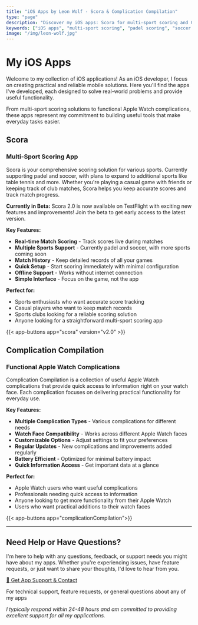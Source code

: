 ```yaml
---
title: "iOS Apps by Leon Wolf - Scora & Complication Compilation"
type: "page"
description: "Discover my iOS apps: Scora for multi-sport scoring and Complication Compilation for functional Apple Watch complications. Download now from the App Store."
keywords: ["iOS apps", "multi-sport scoring", "padel scoring", "soccer scoring", "table tennis", "Apple Watch complications", "watchOS", "Leon Wolf", "iOS developer", "mobile apps", "sports apps", "match tracking"]
image: "/img/leon-wolf.jpg"
---
```


<link rel="stylesheet" href="/css/app-showcase.css">

<script type="application/ld+json">
{
  "@context": "https://schema.org",
  "@type": "WebPage",
  "name": "iOS Apps by Leon Wolf",
  "description": "Discover my iOS apps: Scora for multi-sport scoring and Complication Compilation for functional Apple Watch complications.",
  "author": {
    "@type": "Person",
    "name": "Leon Wolf",
    "jobTitle": "iOS Developer",
    "worksFor": {
      "@type": "Organization",
      "name": "JAKALA Germany"
    }
  },
  "mainEntity": [
    {
      "@type": "SoftwareApplication",
      "name": "Scora",
      "applicationCategory": "SportsApplication",
      "operatingSystem": "iOS",
      "description": "Multi-sport scoring solution for padel, soccer, and more sports with real-time tracking and match history.",
      "offers": {
        "@type": "Offer",
        "price": "0",
        "priceCurrency": "USD"
      }
    },
    {
      "@type": "SoftwareApplication", 
      "name": "Complication Compilation",
      "applicationCategory": "UtilitiesApplication",
      "operatingSystem": "watchOS",
      "description": "Collection of functional Apple Watch complications that provide useful information and features for everyday use.",
      "offers": {
        "@type": "Offer",
        "price": "0",
        "priceCurrency": "USD"
      }
    }
  ]
}
</script>

# My iOS Apps

Welcome to my collection of iOS applications! As an iOS developer, I focus on creating practical and reliable mobile solutions. Here you'll find the apps I've developed, each designed to solve real-world problems and provide useful functionality.

From multi-sport scoring solutions to functional Apple Watch complications, these apps represent my commitment to building useful tools that make everyday tasks easier.

<div class="app-showcase">

<div class="app-card">

## Scora
### Multi-Sport Scoring App

Scora is your comprehensive scoring solution for various sports. Currently supporting padel and soccer, with plans to expand to additional sports like table tennis and more. Whether you're playing a casual game with friends or keeping track of club matches, Scora helps you keep accurate scores and track match progress.

**Currently in Beta:** Scora 2.0 is now available on TestFlight with exciting new features and improvements! Join the beta to get early access to the latest version.

**Key Features:**
- **Real-time Match Scoring** - Track scores live during matches
- **Multiple Sports Support** - Currently padel and soccer, with more sports coming soon
- **Match History** - Keep detailed records of all your games
- **Quick Setup** - Start scoring immediately with minimal configuration
- **Offline Support** - Works without internet connection
- **Simple Interface** - Focus on the game, not the app

**Perfect for:**
- Sports enthusiasts who want accurate score tracking
- Casual players who want to keep match records
- Sports clubs looking for a reliable scoring solution
- Anyone looking for a straightforward multi-sport scoring app

{{< app-buttons app="scora" version="v2.0" >}}

</div>

<div class="app-card">

## Complication Compilation
### Functional Apple Watch Complications

Complication Compilation is a collection of useful Apple Watch complications that provide quick access to information right on your watch face. Each complication focuses on delivering practical functionality for everyday use.

**Key Features:**
- **Multiple Complication Types** - Various complications for different needs
- **Watch Face Compatibility** - Works across different Apple Watch faces
- **Customizable Options** - Adjust settings to fit your preferences
- **Regular Updates** - New complications and improvements added regularly
- **Battery Efficient** - Optimized for minimal battery impact
- **Quick Information Access** - Get important data at a glance

**Perfect for:**
- Apple Watch users who want useful complications
- Professionals needing quick access to information
- Anyone looking to get more functionality from their Apple Watch
- Users who want practical additions to their watch faces

{{< app-buttons app="complicationCompilation">}}

</div>

</div>

---

## Need Help or Have Questions?

I'm here to help with any questions, feedback, or support needs you might have about my apps. Whether you're experiencing issues, have feature requests, or just want to share your thoughts, I'd love to hear from you.

<div class="contact-section">
  <a href="/apps/contact/" class="contact-button">💬 Get App Support & Contact</a>
  
  <p class="contact-info">
    For technical support, feature requests, or general questions about any of my apps
  </p>
</div>

*I typically respond within 24-48 hours and am committed to providing excellent support for all my applications.*
